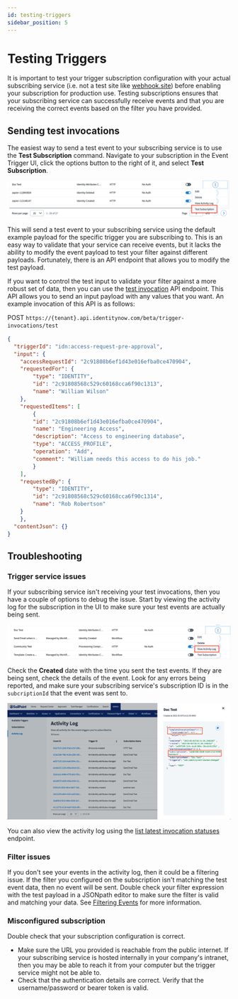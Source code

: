 ```yaml
---
id: testing-triggers
sidebar_position: 5
---
```


# Testing Triggers

It is important to test your trigger subscription configuration with your actual subscribing service (i.e. not a test site like [webhook.site](https://webhook.site)) before enabling your subscription for production use. Testing subscriptions ensures that your subscribing service can successfully receive events and that you are receiving the correct events based on the filter you have provided.

## Sending test invocations

The easiest way to send a test event to your subscribing service is to use the **Test Subscription** command.  Navigate to your subscription in the Event Trigger UI, click the options button to the right of it, and select **Test Subscription**.

![test subscription](./img/test-subscription.png)

This will send a test event to your subscribing service using the default example payload for the specific trigger you are subscribing to.  This is an easy way to validate that your service can receive events, but it lacks the ability to modify the event payload to test your filter against different payloads.  Fortunately, there is an API endpoint that allows you to modify the test payload.

If you want to control the test input to validate your filter against a more robust set of data, then you can use the [test invocation](/idn/api/beta/start-test-invocation) API endpoint.  This API allows you to send an input payload with any values that you want.  An example invocation of this API is as follows:

POST `https://{tenant}.api.identitynow.com/beta/trigger-invocations/test`

```json
{
  "triggerId": "idn:access-request-pre-approval",
  "input": {
    "accessRequestId": "2c91808b6ef1d43e016efba0ce470904",
    "requestedFor": {
        "type": "IDENTITY",
        "id": "2c91808568c529c60168cca6f90c1313",
        "name": "William Wilson"
    },
    "requestedItems": [
        {
        "id": "2c91808b6ef1d43e016efba0ce470904",
        "name": "Engineering Access",
        "description": "Access to engineering database",
        "type": "ACCESS_PROFILE",
        "operation": "Add",
        "comment": "William needs this access to do his job."
        }
    ],
    "requestedBy": {
        "type": "IDENTITY",
        "id": "2c91808568c529c60168cca6f90c1314",
        "name": "Rob Robertson"
    }
    },
  "contentJson": {}
}
```

## Troubleshooting

### Trigger service issues

If your subscribing service isn't receiving your test invocations, then you have a couple of options to debug the issue.  Start by viewing the activity log for the subscription in the UI to make sure your test events are actually being sent.  

![activity log](./img/activity-log.png)

Check the **Created** date with the time you sent the test events.  If they are being sent, check the details of the event.  Look for any errors being reported, and make sure your subscribing service's subscription ID is in the `subcriptionId` that the event was sent to.

![debug connection](./img/debug-connection.png)

You can also view the activity log using the [list latest invocation statuses](/idn/api/beta/list-invocation-status) endpoint.

### Filter issues

If you don't see your events in the activity log, then it could be a filtering issue.  If the filter you configured on the subscription isn't matching the test event data, then no event will be sent.  Double check your filter expression with the test payload in a JSONpath editor to make sure the filter is valid and matching your data.  See [Filtering Events](./filtering-events.md) for more information.

### Misconfigured subscription

Double check that your subscription configuration is correct.  

- Make sure the URL you provided is reachable from the public internet.  If your subscribing service is hosted internally in your company's intranet, then you may be able to reach it from your computer but the trigger service might not be able to.
- Check that the authentication details are correct.  Verify that the username/password or bearer token is valid.
